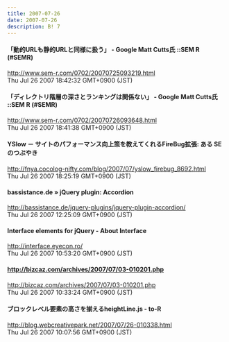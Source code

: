 ```yaml
---
title: 2007-07-26
date: 2007-07-26
description: B! 7
---
```


#### 「動的URLも静的URLと同様に扱う」 - Google Matt Cutts氏 ::SEM R (#SEMR)
http://www.sem-r.com/0702/20070725093219.html<br>
Thu Jul 26 2007 18:42:32 GMT+0900 (JST)<br>


#### 「ディレクトリ階層の深さとランキングは関係ない」 - Google Matt Cutts氏 ::SEM R (#SEMR)
http://www.sem-r.com/0702/20070726093648.html<br>
Thu Jul 26 2007 18:41:38 GMT+0900 (JST)<br>


#### YSlow － サイトのパフォーマンス向上策を教えてくれるFireBug拡張: ある SE のつぶやき
http://fnya.cocolog-nifty.com/blog/2007/07/yslow_firebug_8692.html<br>
Thu Jul 26 2007 18:25:19 GMT+0900 (JST)<br>


#### bassistance.de » jQuery plugin: Accordion
http://bassistance.de/jquery-plugins/jquery-plugin-accordion/<br>
Thu Jul 26 2007 12:25:09 GMT+0900 (JST)<br>


#### Interface elements for jQuery - About Interface
http://interface.eyecon.ro/<br>
Thu Jul 26 2007 10:53:20 GMT+0900 (JST)<br>


#### http://bizcaz.com/archives/2007/07/03-010201.php
http://bizcaz.com/archives/2007/07/03-010201.php<br>
Thu Jul 26 2007 10:33:24 GMT+0900 (JST)<br>


#### ブロックレベル要素の高さを揃えるheightLine.js - to-R
http://blog.webcreativepark.net/2007/07/26-010338.html<br>
Thu Jul 26 2007 10:07:56 GMT+0900 (JST)<br>



